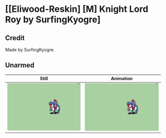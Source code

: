 # [\[Eliwood-Reskin\] \[M\] Knight Lord Roy by SurfingKyogre]

## Credit

Made by SurfingKyogre.
	
## Unarmed

| Still | Animation |
| :---: | :-------: |
| ![Unarmed still](./Unarmed_000.png) | ![Unarmed animation](./Unarmed.gif) |
